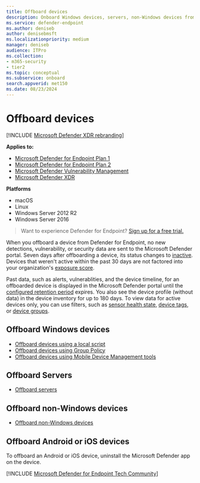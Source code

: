 ```yaml
---
title: Offboard devices
description: Onboard Windows devices, servers, non-Windows devices from the Microsoft Defender for Endpoint service
ms.service: defender-endpoint
ms.author: deniseb
author: denisebmsft
ms.localizationpriority: medium
manager: deniseb
audience: ITPro
ms.collection: 
- m365-security
- tier2
ms.topic: conceptual
ms.subservice: onboard
search.appverid: met150
ms.date: 08/23/2024
---
```


# Offboard devices

[!INCLUDE [Microsoft Defender XDR rebranding](../includes/microsoft-defender.md)]


**Applies to:**

- [Microsoft Defender for Endpoint Plan 1](microsoft-defender-endpoint.md)
- [Microsoft Defender for Endpoint Plan 2](microsoft-defender-endpoint.md)
- [Microsoft Defender Vulnerability Management](/defender-vulnerability-management/defender-vulnerability-management)
- [Microsoft Defender XDR](/defender-xdr)

**Platforms**
- macOS
- Linux
- Windows Server 2012 R2
- Windows Server 2016

> Want to experience Defender for Endpoint? [Sign up for a free trial.](https://go.microsoft.com/fwlink/p/?linkid=2225630)

When you offboard a device from Defender for Endpoint, no new detections, vulnerability, or security data are sent to the Microsoft Defender portal. Seven days after offboarding a device, its status changes to [inactive](/defender-endpoint/fix-unhealthy-sensors#inactive-devices). Devices that weren't active within the past 30 days are not factored into your organization's [exposure score](/defender-vulnerability-management/tvm-exposure-score).

Past data, such as alerts, vulnerablities, and the device timeline, for an offboarded device is displayed in the Microsoft Defender portal until the [configured retention period](/defender-endpoint/data-storage-privacy#how-long-will-microsoft-store-my-data-what-is-microsofts-data-retention-policy) expires. You also see the device profile (without data) in the device inventory for up to 180 days. To view data for active devices only, you can use filters, such as [sensor health state](/defender-endpoint/machines-view-overview#use-filters-to-customize-the-device-inventory-views), [device tags](/defender-endpoint/machine-tags), or [device groups](/defender-endpoint/machine-groups).


## Offboard Windows devices

- [Offboard devices using a local script](configure-endpoints-script.md#offboard-devices-using-a-local-script)
- [Offboard devices using Group Policy](configure-endpoints-gp.md#offboard-devices-using-group-policy)
- [Offboard devices using Mobile Device Management tools](configure-endpoints-mdm.md#offboard-devices-using-mobile-device-management-tools)

## Offboard Servers

- [Offboard servers](configure-server-endpoints.md#offboard-windows-servers)

## Offboard non-Windows devices

- [Offboard non-Windows devices](configure-endpoints-non-windows.md#offboard-non-windows-devices)

## Offboard Android or iOS devices

To offboard an Android or iOS device, uninstall the Microsoft Defender app on the device.


[!INCLUDE [Microsoft Defender for Endpoint Tech Community](../includes/defender-mde-techcommunity.md)]


